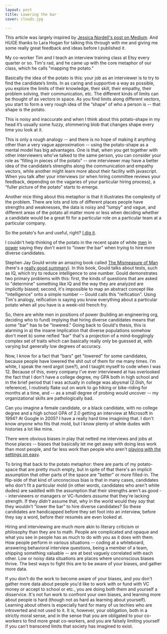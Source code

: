 ```yaml
---
layout: post
title: Lowering the bar
cover: clouds.jpg

---
```


This article was largely inspired by [Jessica Nordell's post on Medium](https://medium.com/@jessnordell/it-s-not-foot-in-mouth-disease-6fdc3e2b08bc#.jltonwuuk). And HUGE thanks to Lara Hogan for talking this through with me and giving me some really great feedback and ideas before I published it.

My co-worker Tim and I teach an interview training class at Etsy every quarter or so. Tim's rad, and he came up with the core metaphor of our class, which he calls "mapping the potato."

Basically the idea of the potato is this: your job as an interviewer is to try to find the candidate’s limits. In as caring and supportive a way as possible, you explore the limits of their knowledge, their skill, their empathy, their problem solving, their communication, etc. The different kinds of limits can be thought of as vectors in space. As you find limits along different vectors, you start to form a very rough idea of the “shape” of who a person is -- that shape is the potato.

This is noisy and inaccurate and when I think about this potato-shape in my head it’s usually some fuzzy, shimmering blob that changes shape every time you look at it.

This is only a rough analogy -- and there is no hope of making it anything other than a very vague approximation -- using the potato-shape as a mental model has big advantages. One is that, when you get together with other interviewers who’ve talked to the same person, you can consider your role as “filling in pieces of the potato” -- one interviewer may have a better idea of the candidate’s strengths along the communication and empathy vectors, while another might learn more about their facility with javascript. When you talk after your interviews (or when hiring committee reviews your feedback, depending on the vagaries of your particular hiring process), a “fuller picture of the potato” starts to emerge.

Another nice thing about this metaphor is that it illustrates the complexity of the problem. There are lots and lots of different places people have strengths and weaknesses, the data is noisy and "lumpy" and vague, and different areas of the potato all matter more or less when deciding whether a candidate would be a great fit for a particular role on a particular team at a particular company.

So the potato's fun and useful, right? [I dig it](https://www.google.com/webhp?#q=dad+joke).

I couldn't help thinking of the potato in the recent spate of white [men](http://techcrunch.com/2015/11/03/twitter-engineering-manager-leslie-miley-leaves-company-because-of-diversity-issues/#.urkkger:z8Qk) in [power](http://www.siliconbeat.com/2015/12/04/quoted-511/) saying they don't want to "lower the bar" when trying to hire more diverse candidates.

Stephen Jay Gould wrote an amazing book called [The Mismeasure of Man](http://www.powells.com/book/mismeasure-of-man-9780393314250) (here's a [really good summary](http://monthlyreview.org/2006/02/01/debunking-as-positive-science/)). In this book, Gould talks about tests, such as IQ, which try to reduce intelligence to one number. Gould demonstrates two primary problems with this: first, the kinds of questions that are asked to "determine" something like IQ and the way they are analyzed are implicitly biased; second, it's impossible to map an abstract concept like "intelligence" onto a simple number -- Gould calls this "reification". Using Tim's analogy, reification is saying you know everything about a particular potato when all you have is a week-old french fry.

So, there are white men in positions of power (building an engineering org, deciding who to fund) implying that hiring diverse candidates means that some "bar" has to be "lowered." Going back to Gould's thesis, this is alarming in a) the insane implication that diverse populations somehow don't meet b) some reified "bar" that's a projection of a mind-bogglingly complex set of traits which can basically really only be guessed at, with varying but generally low degrees of accuracy.

Now, I know for a fact that "bars" get "lowered" for some candidates, because people have lowered the shit out of them for me many times. I'm white, I speak the nerd argot (see?), and I taught myself to code when I was 12. Because of this, every company I've ever interviewed at has overlooked the fact that I don't have a college degree, my GPA both in high school and in the brief period that I was actually in college was abysmal (2.0ish, for reference), I routinely flake out on work to go hiking or bike-riding for months at a time, and -- as a small degree of probing would uncover -- my organizational skills are pathologically bad.

Can you imagine a female candidate, or a black candidate, with no college degree and a high school GPA of 2.0 getting an interview at Microsoft in 1994? At Google in 2005? I have a really hard time imagining that. I don't know *anyone* who fits that mold, but I know plenty of white dudes with histories a lot like mine.

There were obvious biases in play that netted me interviews and jobs at those places -- biases that basically let me get away with doing less work than most people, and far less work than people who aren't [playing with the settings on easy](http://whatever.scalzi.com/2012/05/15/straight-white-male-the-lowest-difficulty-setting-there-is/).

To bring that back to the potato metaphor: there are parts of my potato-space that are pretty much empty, but in spite of that there's an implicit assumption that other parts of the space are "better" or more filled-in. The flip-side of that kind of unconscious bias is that in many cases, candidates who don't fit a particular mold (in other words, candidates who aren't white dudes) are saddled with the assumption that their strengths aren't as good -- interviewers or managers or VC-funders *assume* that they're lacking strength. If they *didn't* assume that, why in the world would they *say* that they wouldn't "lower the bar" to hire diverse candidates? So these candidates are handicapped before they set foot into an interview, before they say a word, before their resumés are even looked at.

Hiring and interviewing are much more akin to literary criticism or philosophy than they are to math. People are complicated and opaque and what you see in people has as much to do with you as it does with them. How people perform in various situations -- coding at a whiteboard, answering behavioral interview questions, being a member of a team, shipping something valuable -- are at best vaguely correlated with each other. Low or noisy data situations are places where unconscious biases thrive. The best ways to fight this are to be aware of your biases, and gather more data.

If you don't do the work to become aware of your biases, and you don't gather more data about people you'd like to work with or fund with VC money or accept to school or etc., you are doing both them and yourself a disservice. It's not fun work to confront your own biases, and learning more about people is hard (though not as hard as learning about yourself). Learning about others is especially hard for many of us techies who are introverted and not used to it. It is, however, your obligation, both in a strictly moral sense, and in the sense that you are obligated to your co-workers to find more great co-workers, and you are falsely limiting yourself if you can't transcend limits that society has imagined to exist.

